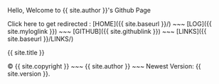 
Hello, Welcome to {{ site.author }}'s Github Page

Click here to get redirected :
[HOME]({{ site.baseurl }}/) ~~~ [LOG]({{ site.myloglink }}) ~~~ [GITHUB]({{ site.githublink }}) ~~~ [LINKS]({{ site.baseurl }}/LINKS/)

{{ site.title }}

© {{ site.copyright }} ~~~ {{ site.author }} ~~~ Newest Version: {{ site.version }}.
